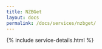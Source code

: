 ```yaml
---
title: NZBGet
layout: docs
permalink: /docs/services/nzbget/
---
```


{% include service-details.html %}
